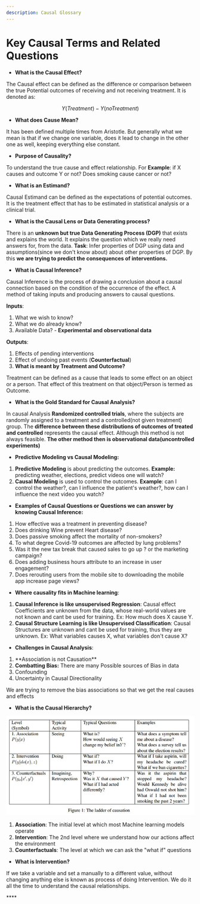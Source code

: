 ```yaml
---
description: Causal Glossary
---
```


# Key Causal Terms and Related Questions

* **What is the Causal Effect?**

The Causal effect can be defined as the difference or comparison between the true Potential outcomes of receiving and not receiving treatment. It is denoted as:

$$
Y(Treatment) - Y(no Treatment)
$$

* **What does Cause Mean?**

It has been defined multiple times from Aristotle. But generally what we mean is that if we change one variable, does it lead to change in the other one as well, keeping everything else constant.

* **Purpose of Causality?**

To understand the true cause and effect relationship. For **Example**: if X causes and outcome Y or not? Does smoking cause cancer or not?

* **What is an Estimand?** 

Causal Estimand can be defined as the expectations of potential outcomes. It is the treatment effect that has to be estimated in statistical analysis or a clinical trial.

* **What is the Causal Lens or Data Generating process?** 

There is an **unknown but true Data Generating Process \(DGP\)** that exists and explains the world. It explains the question which we really need answers for, from the data. **Task**: Infer properties of DGP using data and assumptions\(since we don't know about\) about other properties of DGP. By this **we are trying to predict the consequences of interventions.**

* **What is Causal Inference?**

Causal Inference is the process of drawing a conclusion about a causal connection based on the condition of the occurrence of the effect. A method of taking inputs and producing answers to causal questions.

**Inputs**:

1. What we wish to know?
2. What we do already know?
3. Available Data? - **Experimental and observational data**

**Outputs**:

1. Effects of pending interventions
2. Effect of undoing past events \(**Counterfactual**\)
3. **What is meant by Treatment and Outcome?**

Treatment can be defined as a cause that leads to some effect on an object or a person. That effect of this treatment on that object/Person is termed as Outcome.

* **What is the Gold Standard for Causal Analysis?**

In causal Analysis **Randomized controlled trials**, where the subjects are randomly assigned to a treatment and a controlled\(not given treatment\) group. The **difference between these distributions of outcomes of treated and controlled** represents the causal effect. Although this method is not always feasible. **The other method then is observational data\(uncontrolled experiments\)**

* **Predictive Modeling vs Causal Modeling:** 

1. **Predictive Modeling** is about predicting the outcomes. **Example:** predicting weather, elections, predict videos one will watch?
2. **Causal Modeling** is used to control the outcomes. **Example**: can I control the weather?, can I influence the patient's weather?, how can I influence the next video you watch?

* **Examples of Causal Questions or Questions we can answer by knowing Causal Inference:**

1. How effective was a treatment in preventing disease?
2. Does drinking Wine prevent Heart disease?
3. Does passive smoking affect the mortality of non-smokers?
4. To what degree Covid-19 outcomes are affected by lung problems?
5. Was it the new tax break that caused sales to go up ? or the marketing campaign?
6. Does adding business hours attribute to an increase in user engagement?
7. Does rerouting users from the mobile site to downloading the mobile app increase page views?

* **Where causality fits in Machine learning**:

1. **Causal Inference is like unsupervised Regression**: Causal effect Coefficients are unknown from the data, whose real-world values are not known and cant be used for training. Ex: How much does X cause Y.
2. **Causal Structure Learning is like Unsupervised Classification**: Causal Structures are unknown and cant be used for training, thus they are unknown. Ex: What variables causes X, what variables don't cause X?

* **Challenges in Causal Analysis**:

1. \*\*Association is not Causation\*\*
2. **Combatting Bias:** There are many Possible sources of Bias in data
3. Confounding
4. Uncertainty in Causal Directionality

We are trying to remove the bias associations so that we get the real causes and effects

* **What is the Causal Hierarchy?**

![](.gitbook/assets/image%20%2832%29.png)

1. **Association**: The initial level at which most Machine learning models operate
2. **Intervention**: The 2nd level where we understand how our actions affect the environment
3. **Counterfactuals**: The level at which we can ask the "what if" questions

* **What is Intervention?**

If we take a variable and set a manually to a different value, without changing anything else is known as process of doing Intervention. We do it all the time to understand the causal relationships.

\*\*\*\*

